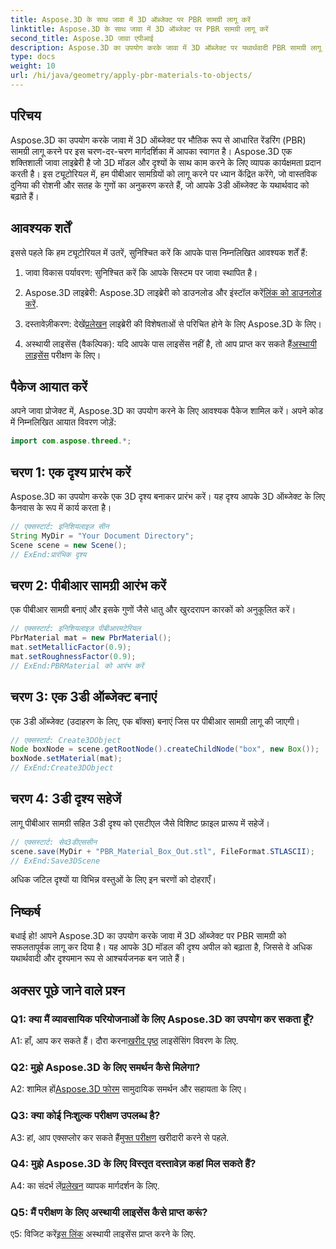 ```yaml
---
title: Aspose.3D के साथ जावा में 3D ऑब्जेक्ट पर PBR सामग्री लागू करें
linktitle: Aspose.3D के साथ जावा में 3D ऑब्जेक्ट पर PBR सामग्री लागू करें
second_title: Aspose.3D जावा एपीआई
description: Aspose.3D का उपयोग करके जावा में 3D ऑब्जेक्ट पर यथार्थवादी PBR सामग्री लागू करना सीखें। भौतिक आधारित प्रतिपादन के साथ दृश्य गुणवत्ता बढ़ाएँ।
type: docs
weight: 10
url: /hi/java/geometry/apply-pbr-materials-to-objects/
---
```

## परिचय

Aspose.3D का उपयोग करके जावा में 3D ऑब्जेक्ट पर भौतिक रूप से आधारित रेंडरिंग (PBR) सामग्री लागू करने पर इस चरण-दर-चरण मार्गदर्शिका में आपका स्वागत है। Aspose.3D एक शक्तिशाली जावा लाइब्रेरी है जो 3D मॉडल और दृश्यों के साथ काम करने के लिए व्यापक कार्यक्षमता प्रदान करती है। इस ट्यूटोरियल में, हम पीबीआर सामग्रियों को लागू करने पर ध्यान केंद्रित करेंगे, जो वास्तविक दुनिया की रोशनी और सतह के गुणों का अनुकरण करते हैं, जो आपके 3डी ऑब्जेक्ट के यथार्थवाद को बढ़ाते हैं।

## आवश्यक शर्तें

इससे पहले कि हम ट्यूटोरियल में उतरें, सुनिश्चित करें कि आपके पास निम्नलिखित आवश्यक शर्तें हैं:

1. जावा विकास पर्यावरण: सुनिश्चित करें कि आपके सिस्टम पर जावा स्थापित है।

2.  Aspose.3D लाइब्रेरी: Aspose.3D लाइब्रेरी को डाउनलोड और इंस्टॉल करें[लिंक को डाउनलोड करें](https://releases.aspose.com/3d/java/).

3.  दस्तावेज़ीकरण: देखें[प्रलेखन](https://reference.aspose.com/3d/java/) लाइब्रेरी की विशेषताओं से परिचित होने के लिए Aspose.3D के लिए।

4.  अस्थायी लाइसेंस (वैकल्पिक): यदि आपके पास लाइसेंस नहीं है, तो आप प्राप्त कर सकते हैं[अस्थायी लाइसेंस](https://purchase.aspose.com/temporary-license/) परीक्षण के लिए।

## पैकेज आयात करें

अपने जावा प्रोजेक्ट में, Aspose.3D का उपयोग करने के लिए आवश्यक पैकेज शामिल करें। अपने कोड में निम्नलिखित आयात विवरण जोड़ें:

```java
import com.aspose.threed.*;
```

## चरण 1: एक दृश्य प्रारंभ करें

Aspose.3D का उपयोग करके एक 3D दृश्य बनाकर प्रारंभ करें। यह दृश्य आपके 3D ऑब्जेक्ट के लिए कैनवास के रूप में कार्य करता है।

```java
// एक्सस्टार्ट: इनिशियलाइज़ सीन
String MyDir = "Your Document Directory";
Scene scene = new Scene();
// ExEnd:प्रारंभिक दृश्य
```

## चरण 2: पीबीआर सामग्री आरंभ करें

एक पीबीआर सामग्री बनाएं और इसके गुणों जैसे धातु और खुरदरापन कारकों को अनुकूलित करें।

```java
// एक्सस्टार्ट: इनिशियलाइज़ पीबीआरमटेरियल
PbrMaterial mat = new PbrMaterial();
mat.setMetallicFactor(0.9);
mat.setRoughnessFactor(0.9);
// ExEnd:PBRMaterial को आरंभ करें
```

## चरण 3: एक 3डी ऑब्जेक्ट बनाएं

एक 3डी ऑब्जेक्ट (उदाहरण के लिए, एक बॉक्स) बनाएं जिस पर पीबीआर सामग्री लागू की जाएगी।

```java
// एक्सस्टार्ट: Create3DObject
Node boxNode = scene.getRootNode().createChildNode("box", new Box());
boxNode.setMaterial(mat);
// ExEnd:Create3DObject
```

## चरण 4: 3डी दृश्य सहेजें

लागू पीबीआर सामग्री सहित 3डी दृश्य को एसटीएल जैसे विशिष्ट फ़ाइल प्रारूप में सहेजें।

```java
// एक्सस्टार्ट: सेव3डीएससीन
scene.save(MyDir + "PBR_Material_Box_Out.stl", FileFormat.STLASCII);
// ExEnd:Save3DScene
```

अधिक जटिल दृश्यों या विभिन्न वस्तुओं के लिए इन चरणों को दोहराएँ।

## निष्कर्ष

बधाई हो! आपने Aspose.3D का उपयोग करके जावा में 3D ऑब्जेक्ट पर PBR सामग्री को सफलतापूर्वक लागू कर दिया है। यह आपके 3D मॉडल की दृश्य अपील को बढ़ाता है, जिससे वे अधिक यथार्थवादी और दृश्यमान रूप से आश्चर्यजनक बन जाते हैं।

## अक्सर पूछे जाने वाले प्रश्न

### Q1: क्या मैं व्यावसायिक परियोजनाओं के लिए Aspose.3D का उपयोग कर सकता हूँ?

 A1: हाँ, आप कर सकते हैं। दौरा करना[खरीद पृष्ठ](https://purchase.aspose.com/buy) लाइसेंसिंग विवरण के लिए.

### Q2: मुझे Aspose.3D के लिए समर्थन कैसे मिलेगा?

 A2: शामिल हों[Aspose.3D फोरम](https://forum.aspose.com/c/3d/18) सामुदायिक समर्थन और सहायता के लिए।

### Q3: क्या कोई निःशुल्क परीक्षण उपलब्ध है?

 A3: हां, आप एक्सप्लोर कर सकते हैं[मुफ्त परीक्षण](https://releases.aspose.com/) खरीदारी करने से पहले.

### Q4: मुझे Aspose.3D के लिए विस्तृत दस्तावेज़ कहां मिल सकते हैं?

 A4: का संदर्भ लें[प्रलेखन](https://reference.aspose.com/3d/java/) व्यापक मार्गदर्शन के लिए.

### Q5: मैं परीक्षण के लिए अस्थायी लाइसेंस कैसे प्राप्त करूं?

 ए5: विजिट करें[इस लिंक](https://purchase.aspose.com/temporary-license/) अस्थायी लाइसेंस प्राप्त करने के लिए.